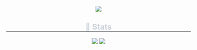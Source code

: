 <div align= "center">
    <img src="https://capsule-render.vercel.app/api?type=rounded&color=gradient&height=240&text=HyeonJun's%20GitHub&animation=&fontColor=ffffff&fontSize=70" />
    </div>
    <div align= "center"> 
    <h2 style="border-bottom: 1px solid #21262d; color: #c9d1d9;"> 🏅 Stats </h2> <div align= "center"> <img src="https://github-readme-stats.vercel.app/api?username=KHJune99&bg_color=180,fecdcd,00000000&title_color=000000&text_color=000000"
         /> <img src="https://github-readme-stats.vercel.app/api/top-langs/?username=KHJune99&layout=compact&bg_color=180,fecdcd,00000000&title_color=000000&text_color=000000"
           /> </div> 
    </div>
    
